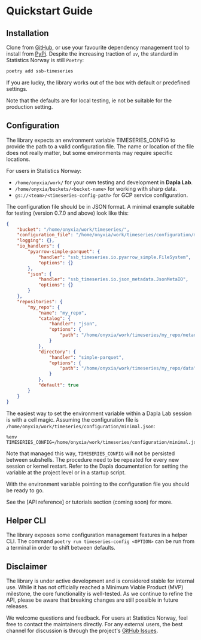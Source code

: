 # Quickstart Guide

## Installation

Clone from [GitHub](https://github.com/statisticsnorway/ssb-timeseries/),
or use your favourite dependency management tool to install from [PyPi](https://pypi.org/project/ssb-timeseries/).
Despite the increasing traction of `uv`, the standard in Statistics Norway is still `Poetry`:

```bash
poetry add ssb-timeseries
```


If you are lucky, the library works out of the box with default or predefined settings.

Note that the defaults are for local testing, ie not be suitable for the production setting.

## Configuration

The library expects an environment variable TIMESERIES_CONFIG to provide the path to a valid configuration file.
The name or location of the file does not really matter, but some environments may require specific locations.

For users in Statistics Norway:

- `/home/onyxia/work/` for your own testing and development in **Dapla Lab**.
- `/home/onyxia/buckets/<bucket-name>` for working with sharp data.
- `gs://<team>/<timeseries-config-path>` for GCP service configuration.

The configuration file should be in JSON format.
A minimal example suitable for testing (version 0.7.0 and above) look like this:

```json
{
    "bucket": "/home/onyxia/work/timeseries/",
    "configuration_file": "/home/onyxia/work/timeseries/configuration/minimal.json",
    "logging": {},
    "io_handlers": {
        "pyarrow-simple-parquet": {
            "handler": "ssb_timeseries.io.pyarrow_simple.FileSystem",
            "options": {}
        },
        "json": {
            "handler": "ssb_timeseries.io.json_metadata.JsonMetaIO",
            "options": {}
        }
    },
    "repositories": {
        "my_repo": {
            "name": "my_repo",
            "catalog": {
                "handler": "json",
                "options": {
                    "path": "/home/onyxia/work/timeseries/my_repo/metadata"
                }
            },
            "directory": {
                "handler": "simple-parquet",
                "options": {
                    "path": "/home/onyxia/work/timeseries/my_repo/data"
                }
            },
            "default": true
        }
    }
}
```

The easiest way to set the environment variable within a Dapla Lab session is with a cell magic.
Assuming the configuration file is `/home/onyxia/work/timeseries/configuration/minimal.json`:

```
%env TIMESERIES_CONFIG=/home/onyxia/work/timeseries/configuration/minimal.json
```

Note that managed this way, `TIMESERIES_CONFIG` will not be persisted between subshells.
The procedure need to be repeated for every new session or kernel restart.
Refer to the Dapla documentation for setting the variable at the project level or in a startup script.

With the environment variable pointing to the configuration file you should be ready to go.

See the [API reference] or tutorials section (coming soon) for more.

## Helper CLI

The library exposes some configuration management features in a helper CLI.
The command `poetry run timeseries-config <OPTION>` can be run from a terminal in order to shift between defaults.

## Disclaimer

The library is under active development and is considered stable for internal use.
While it has not officially reached a Minimum Viable Product (MVP) milestone, the core functionality is well-tested.
As we continue to refine the API, please be aware that breaking changes are still possible in future releases.

We welcome questions and feedback.
For users at Statistics Norway, feel free to contact the maintainers directly.
For any external users, the best channel for discussion is through the project's [GitHub Issues](https://github.com/statisticsnorway/ssb-timeseries/issues).

